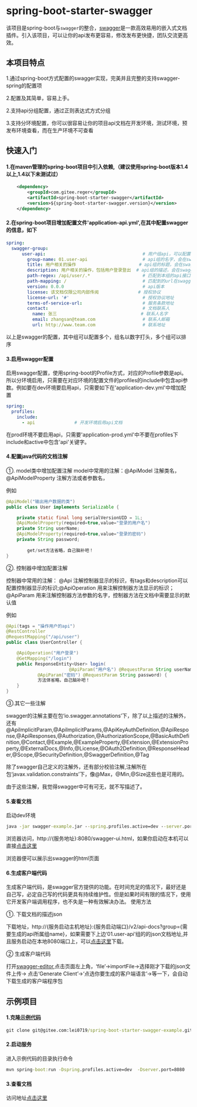 # spring-boot-starter-swagger
该项目是spring-boot与`swagger`的整合，[swagger](https://swagger.io/)是一款高效易用的嵌入式文档插件。引入该项目，可以让你的api发布更容易，修改发布更快捷，团队交流更高效。

## 本项目特点
1.通过spring-boot方式配置的swagger实现，完美并且完整的支持swagger-spring的配置项

2.配置及其简单，容易上手。

2.支持api分组配置，通过正则表达式方式分组

3.支持分环境配置，你可以很容易让你的项目api文档在开发环境，测试环境，预发布环境查看，而在生产环境不可查看


## 快速入门
#### 1.在maven管理的spring-boot项目中引入依赖,（建议使用spring-boot版本1.4以上,1.4以下未测试过）
```xml
    <dependency>
        <groupId>com.gitee.reger</groupId>
        <artifactId>spring-boot-starter-swagger</artifactId>
        <version>${spring-boot-starter-swagger.version}</version>
    </dependency>
```
#### 2.在spring-boot项目增加配置文件'application-api.yml',在其中配置swagger的信息，如下
```yml
spring:
  swagger-group:
      user-api:                                     # 用户组api，可以配置多个组
        group-name: 01.user-api                     # api组的名字，会在swagger-ui的api下拉列表中显示；组名前的序号，多个组可以排序；最好不要写中文
        title: 用户相关的操作                        # api组的标题，会在swagger-ui的标题处显示
        description: 用户相关的操作，包括用户登录登出  # api组的描述，会在swagger-ui的描述中显示
        path-regex: /api/user/.*                    # 匹配到本组的api接口，匹配uri，可以用用正则表达式
        path-mapping: /                             # 匹配到的url在swagger中测试请求时加的url前缀
        version: 0.0.0                              # api版本
        license: 该文档仅限公司内部传阅               # 授权协议
        license-url: '#'                            # 授权协议地址
        terms-of-service-url:                       # 服务条款地址
        contact:                                    # 文档联系人
          name: 张三                                # 联系人名字
          email: zhangsan@team.com                  # 联系人邮箱
          url: http://www.team.com                  # 联系地址
```
以上是swagger的配置，其中组可以配置多个，组名以数字打头，多个组可以排序

#### 3.启用swagger配置
启用swagger配置，使用spring-boot的Profile方式，对应的Profile参数是api。所以分环境启用，只需要在对应环境的配置文件的profiles的include中包含api参数。例如要在dev环境要启用api，只需要如下在'application-dev.yml'中增加配置
```yml
spring:
  profiles:
    include:
      - api               # 开发环境启用api文档
```
在prod环境不要启用api，只需要'application-prod.yml'中不要在profiles下include和active中包含'api'关键字。

#### 4.配置java代码的文档注解
①. model类中增加配置注解
model中常用的注解：@ApiModel 注解类名，@ApiModelProperty 注解方法或者参数名， 

例如
```java
@ApiModel("输出用户数据的类")
public class User implements Serializable {

	private static final long serialVersionUID = 1L;
	@ApiModelProperty(required=true,value="登录的用户名")
	private String userName;
	@ApiModelProperty(required=true,value="登录的密码")
	private String password;
       
        get/set方法省略，自己脑补吧！
}

```
②. 控制器中增加配置注解

控制器中常用的注解： @Api 注解控制器显示的标识，有tags和description可以配置控制器显示的标识;@ApiOperation 用来注解控制器方法显示的标识； @ApiParam 用来注解控制器方法参数的名字，控制器方法在文档中需要显示的默认值

例如
```java
@Api(tags = "操作用户的api")
@RestController
@RequestMapping("/api/user")
public class UserController {

	@ApiOperation("用户登录")
	@GetMapping("/login")
	public ResponseEntity<User> login(
                        @ApiParam("用户名") @RequestParam String userName,
			@ApiParam("密码") @RequestParam String password) {
            方法体省略，自己脑补吧！
	} 
}
```
③.其它一些注解

swagger的注解主要在包‘io.swagger.annotations’下，除了以上描述的注解外，还有@ApiImplicitParam,@ApiImplicitParams,@ApiKeyAuthDefinition,@ApiResponse,@ApiResponses,@Authorization,@AuthorizationScope,@BasicAuthDefinition,@Contact,@Example,@ExampleProperty,@Extension,@ExtensionProperty,@ExternalDocs,@Info,@License,@OAuth2Definition,@ResponseHeader,@Scope,@SecurityDefinition,@SwaggerDefinition,@Tag

除了swagger自己定义的注解外，还有部分校验注解,注解所在包‘javax.validation.constraints’下，像@Max，@Min,@Size这些也是可用的。

由于这些注解，我觉得swagger中可有可无，就不写描述了。


#### 5.查看文档
启动dev环境
```cmd
java -jar swagger-example.jar --spring.profiles.active=dev --server.port=8080
```
浏览器访问，http://{服务地址}:8080/swagger-ui.html，如果你启动在本机可以直接[点击这里](http://127.0.0.1:8080/swagger-ui.html)

浏览器便可以展示出swagger的html页面

#### 6.生成客户端代码
生成客户端代码，是swagger官方提供的功能。在时间充足的情况下，最好还是自己写，必定自己写的代码更具有持续维护性。但是如果时间有限的情况下，使用它开发客户端调用程序，也不失是一种有效解决办法。
使用方法

①. 下载文档的描述json

下载地址，http://{服务启动主机地址}:{服务启动端口}/v2/api-docs?group={需要生成的api所属组name}，如果需要下上边‘01.user-api’组的的json文档地址,并且服务启动在本地8080端口上，可以[点击这里](http://127.0.0.1:8080/v2/api-docs?group=01.user-api)下载。

② 生成客户端代码

打开[swagger-editor](https://editor.swagger.io/),点击页面左上角，‘file’->importFile->选择刚才下载的json文件上传-> 点击‘Generate Client’->‘点选你要生成的客户端语言’->等一下，会自动下载生成的客户端程序包


## 示例项目
#### 1.克隆[示例代码](https://gitee.com/lei0719/spring-boot-starter-swagger-example)
```cmd
git clone git@gitee.com:lei0719/spring-boot-starter-swagger-example.git
```
#### 2.启动服务
进入示例代码的目录执行命令
```cmd
mvn spring-boot:run -Dspring.profiles.active=dev  -Dserver.port=8080
```
#### 3.查看文档
访问地址[点击这里](http://127.0.0.1:8080/swagger-ui.html)
